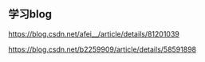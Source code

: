 ## 学习blog
https://blog.csdn.net/afei__/article/details/81201039

https://blog.csdn.net/b2259909/article/details/58591898

